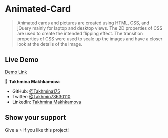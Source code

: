 # Animated-Card

>Animated cards and pictures are created using HTML, CSS, and jQuery mainly for laptop and desktop views. The 2D properties of CSS are used to create the intended flipping effect. The transition properties of CSS were used to scale up the images and have a closer look at the details of the image.

## Live Demo

[Demo Link]()


👤 **Takhmina Makhkamova**

- GitHub: [@Takhmina175](https://github.com/Takhmina175)
- Twitter: [@Takhmin73630110](https://twitter.com/Takhmin73630110)
- LinkedIn: [Takhmina Makhkamova](https://www.linkedin.com/in/takhmina-makhkamova-7628136b/)

## Show your support

Give a ⭐️ if you like this project!
